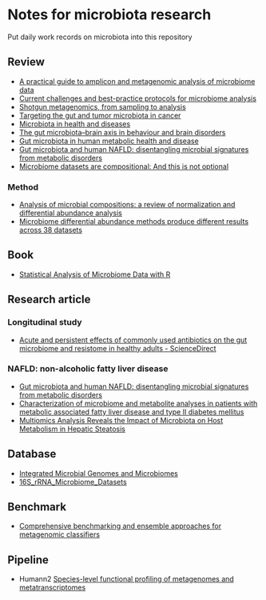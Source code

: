 # Notes for microbiota research

Put daily work records on microbiota into this repository 

## Review

* [A practical guide to amplicon and metagenomic analysis of microbiome data](https://link.springer.com/article/10.1007/s13238-020-00724-8)
* [Current challenges and best-practice protocols for microbiome analysis](https://academic.oup.com/bib/article/22/1/178/5678919?login=false)
* [Shotgun metagenomics, from sampling to analysis](https://www.nature.com/articles/nbt.3935)
* [Targeting the gut and tumor microbiota in cancer](https://www.nature.com/articles/s41591-022-01779-2)
* [Microbiota in health and diseases](https://www.nature.com/articles/s41392-022-00974-4)
* [The gut microbiota–brain axis in behaviour and brain disorders](https://www.nature.com/articles/s41579-020-00460-0)
* [Gut microbiota in human metabolic health and disease](https://www.nature.com/articles/s41579-020-0433-9)
* [Gut microbiota and human NAFLD: disentangling microbial signatures from metabolic disorders](https://www.nature.com/articles/s41575-020-0269-9) 
* [Microbiome datasets are compositional: And this is not optional](https://www.frontiersin.org/articles/10.3389/fmicb.2017.02224/full)

### Method

* [Analysis of microbial compositions: a review of normalization and differential abundance analysis](https://www.nature.com/articles/s41522-020-00160-w)
* [Microbiome differential abundance methods produce different results across 38 datasets](https://www.nature.com/articles/s41467-022-28034-z)


## Book

* [Statistical Analysis of Microbiome Data with R](https://link.springer.com/book/10.1007/978-981-13-1534-3)

## Research article

### Longitudinal study

* [Acute and persistent effects of commonly used antibiotics on the gut microbiome and resistome in healthy adults - ScienceDirect](https://www.sciencedirect.com/science/article/pii/S2211124722004016#:~:text=In%20conclusion%2C%20our%20findings%20indicate,in%20AR%20in%20healthy%20microbiomes.)

### NAFLD: non-alcoholic fatty liver disease

* [Gut microbiota and human NAFLD: disentangling microbial signatures from metabolic disorders](https://www.nature.com/articles/s41575-020-0269-9)
* [Characterization of microbiome and metabolite analyses in patients with metabolic associated fatty liver disease and type II diabetes mellitus](https://bmcmicrobiol.biomedcentral.com/articles/10.1186/s12866-022-02526-w)
* [Multiomics Analysis Reveals the Impact of Microbiota on Host Metabolism in Hepatic Steatosis](https://onlinelibrary.wiley.com/doi/10.1002/advs.202104373)



## Database

* [Integrated Microbial Genomes and Microbiomes](https://img.jgi.doe.gov/)
* [16S_rRNA_Microbiome_Datasets](https://figshare.com/articles/dataset/16S_rRNA_Microbiome_Datasets/14531724)



## Benchmark

* [Comprehensive benchmarking and ensemble approaches for metagenomic classifiers](https://genomebiology.biomedcentral.com/articles/10.1186/s13059-017-1299-7?gclid=Cj0KCQjwnNyUBhCZARIsAI9AYlHQvfX8NY5nSog986R76_fs-HJvZaBpf9eTRRN7vy-UZyJwkfDFbbsaAtRvEALw_wcB)


## Pipeline

* Humann2 [Species-level functional profiling of metagenomes and metatranscriptomes](https://www.nature.com/articles/s41592-018-0176-y)
  
